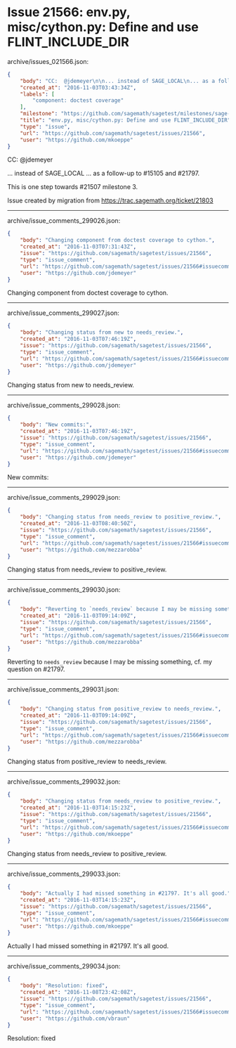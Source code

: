 # Issue 21566: env.py, misc/cython.py: Define and use FLINT_INCLUDE_DIR

archive/issues_021566.json:
```json
{
    "body": "CC:  @jdemeyer\n\n... instead of SAGE_LOCAL\n... as a follow-up to #15105 and #21797.\n\nThis is one step towards #21507 milestone 3.\n\nIssue created by migration from https://trac.sagemath.org/ticket/21803\n\n",
    "created_at": "2016-11-03T03:43:34Z",
    "labels": [
        "component: doctest coverage"
    ],
    "milestone": "https://github.com/sagemath/sagetest/milestones/sage-7.5",
    "title": "env.py, misc/cython.py: Define and use FLINT_INCLUDE_DIR",
    "type": "issue",
    "url": "https://github.com/sagemath/sagetest/issues/21566",
    "user": "https://github.com/mkoeppe"
}
```
CC:  @jdemeyer

... instead of SAGE_LOCAL
... as a follow-up to #15105 and #21797.

This is one step towards #21507 milestone 3.

Issue created by migration from https://trac.sagemath.org/ticket/21803





---

archive/issue_comments_299026.json:
```json
{
    "body": "Changing component from doctest coverage to cython.",
    "created_at": "2016-11-03T07:31:43Z",
    "issue": "https://github.com/sagemath/sagetest/issues/21566",
    "type": "issue_comment",
    "url": "https://github.com/sagemath/sagetest/issues/21566#issuecomment-299026",
    "user": "https://github.com/jdemeyer"
}
```

Changing component from doctest coverage to cython.



---

archive/issue_comments_299027.json:
```json
{
    "body": "Changing status from new to needs_review.",
    "created_at": "2016-11-03T07:46:19Z",
    "issue": "https://github.com/sagemath/sagetest/issues/21566",
    "type": "issue_comment",
    "url": "https://github.com/sagemath/sagetest/issues/21566#issuecomment-299027",
    "user": "https://github.com/jdemeyer"
}
```

Changing status from new to needs_review.



---

archive/issue_comments_299028.json:
```json
{
    "body": "New commits:",
    "created_at": "2016-11-03T07:46:19Z",
    "issue": "https://github.com/sagemath/sagetest/issues/21566",
    "type": "issue_comment",
    "url": "https://github.com/sagemath/sagetest/issues/21566#issuecomment-299028",
    "user": "https://github.com/jdemeyer"
}
```

New commits:



---

archive/issue_comments_299029.json:
```json
{
    "body": "Changing status from needs_review to positive_review.",
    "created_at": "2016-11-03T08:40:50Z",
    "issue": "https://github.com/sagemath/sagetest/issues/21566",
    "type": "issue_comment",
    "url": "https://github.com/sagemath/sagetest/issues/21566#issuecomment-299029",
    "user": "https://github.com/mezzarobba"
}
```

Changing status from needs_review to positive_review.



---

archive/issue_comments_299030.json:
```json
{
    "body": "Reverting to `needs_review` because I may be missing something, cf. my question on #21797.",
    "created_at": "2016-11-03T09:14:09Z",
    "issue": "https://github.com/sagemath/sagetest/issues/21566",
    "type": "issue_comment",
    "url": "https://github.com/sagemath/sagetest/issues/21566#issuecomment-299030",
    "user": "https://github.com/mezzarobba"
}
```

Reverting to `needs_review` because I may be missing something, cf. my question on #21797.



---

archive/issue_comments_299031.json:
```json
{
    "body": "Changing status from positive_review to needs_review.",
    "created_at": "2016-11-03T09:14:09Z",
    "issue": "https://github.com/sagemath/sagetest/issues/21566",
    "type": "issue_comment",
    "url": "https://github.com/sagemath/sagetest/issues/21566#issuecomment-299031",
    "user": "https://github.com/mezzarobba"
}
```

Changing status from positive_review to needs_review.



---

archive/issue_comments_299032.json:
```json
{
    "body": "Changing status from needs_review to positive_review.",
    "created_at": "2016-11-03T14:15:23Z",
    "issue": "https://github.com/sagemath/sagetest/issues/21566",
    "type": "issue_comment",
    "url": "https://github.com/sagemath/sagetest/issues/21566#issuecomment-299032",
    "user": "https://github.com/mkoeppe"
}
```

Changing status from needs_review to positive_review.



---

archive/issue_comments_299033.json:
```json
{
    "body": "Actually I had missed something in #21797. It's all good.",
    "created_at": "2016-11-03T14:15:23Z",
    "issue": "https://github.com/sagemath/sagetest/issues/21566",
    "type": "issue_comment",
    "url": "https://github.com/sagemath/sagetest/issues/21566#issuecomment-299033",
    "user": "https://github.com/mkoeppe"
}
```

Actually I had missed something in #21797. It's all good.



---

archive/issue_comments_299034.json:
```json
{
    "body": "Resolution: fixed",
    "created_at": "2016-11-08T23:42:08Z",
    "issue": "https://github.com/sagemath/sagetest/issues/21566",
    "type": "issue_comment",
    "url": "https://github.com/sagemath/sagetest/issues/21566#issuecomment-299034",
    "user": "https://github.com/vbraun"
}
```

Resolution: fixed
